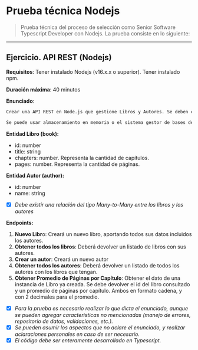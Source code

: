 # Prueba técnica Nodejs

> Prueba técnica del proceso de selección como Senior Software Typescript Developer con Nodejs. La prueba consiste en lo siguiente:

---

## Ejercicio. API REST (Nodejs)

**Requisitos**: Tener instalado Nodejs (v16.x.x o superior). Tener instalado npm.

**Duración máxima**: 40 minutos

**Enunciado**:

```bash
Crear una API REST en Node.js que gestione Libros y Autores. Se deben crear 2 endpoints para operar con la misma.

Se puede usar almacenamiento en memoria o el sistema gestor de bases de datos de su preferencia.
```

**Entidad Libro (book):**

- id: number
- title: string
- chapters: number. Representa la cantidad de capítulos.
- pages: number. Representa la cantidad de páginas.

**Entidad Autor (author):**

- id: number
- name: string

- [x] _Debe existir una relación del tipo Many-to-Many entre los libros y los autores_

**Endpoints:**

1. **Nuevo Libr**o: Creará un nuevo libro, aportando todos sus datos incluidos los autores.
2. **Obtener todos los libros**: Deberá devolver un listado de libros con sus autores.
3. **Crear un autor**: Creará un nuevo autor
4. **Obtener todos los autores**: Deberá devolver un listado de todos los autores con los libros que tengan.
5. **Obtener Promedio de Páginas por Capítulo**: Obtener el dato de una instancia de Libro ya creada. Se debe devolver el id del libro consultado y un promedio de páginas por capítulo. Ambos en formato cadena, y con 2 decimales para el promedio.

- [x] _Para la prueba es necesario realizar lo que dicta el enunciado, aunque se pueden agregar características no mencionadas (manejo de errores, repositorio de datos, validaciones, etc.)._
- [x] _Se pueden asumir los aspectos que no aclare el enunciado, y realizar aclaraciones personales en caso de ser necesario._
- [x] _El código debe ser enteramente desarrollado en Typescript._

